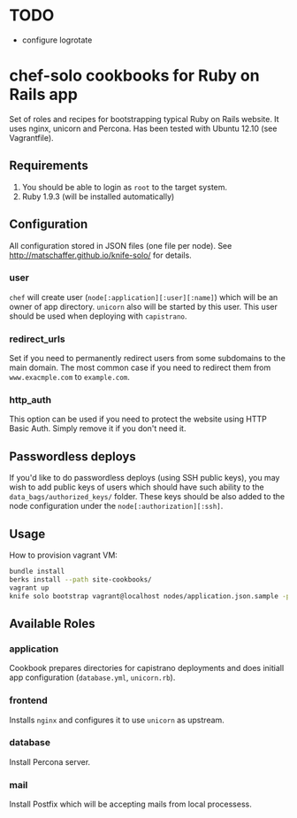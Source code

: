 # TODO

* configure logrotate

# chef-solo cookbooks for Ruby on Rails app

Set of roles and recipes for bootstrapping typical Ruby on Rails website. It uses nginx, unicorn and 
Percona. Has been tested with Ubuntu 12.10 (see Vagrantfile).

## Requirements

1. You should be able to login as `root` to the target system.
2. Ruby 1.9.3 (will be installed automatically)

## Configuration

All configuration stored in JSON files (one file per node). See http://matschaffer.github.io/knife-solo/ for details.

### user

```chef``` will create user (```node[:application][:user][:name]```) which will be an owner of app directory. ```unicorn``` also will be started by this user. This user should be used when deploying with ```capistrano```.

### redirect_urls

Set if you need to permanently redirect users from some subdomains to the main domain. The most common case
if you need to redirect them from ```www.exacmple.com``` to ```example.com```.

### http_auth

This option can be used if you need to protect the website using HTTP Basic Auth. Simply remove it if you don't need it.

## Passwordless deploys

If you'd like to do passwordless deploys (using SSH public keys), you may wish to add public keys of users which should have such ability to the ```data_bags/authorized_keys/``` folder. These keys should be also added to the node configuration under the ```node[:authorization][:ssh]```.

## Usage

How to provision vagrant VM:

```bash
bundle install
berks install --path site-cookbooks/
vagrant up
knife solo bootstrap vagrant@localhost nodes/application.json.sample -p 2222 -i ~/.vagrant.d/insecure_private_key
```

## Available Roles

### application

Cookbook prepares directories for capistrano deployments and does initiall app configuration (```database.yml```, ```unicorn.rb```).

### frontend

Installs ```nginx``` and configures it to use ```unicorn``` as upstream.

### database

Install Percona server.

### mail

Install Postfix which will be accepting mails from local processess.
